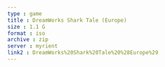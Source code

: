 ```yaml
---
type : game
title : DreamWorks Shark Tale (Europe)
size : 1.1 G
format : iso
archive : zip
server : myrient
link2 : DreamWorks%20Shark%20Tale%20%28Europe%29
---
```

